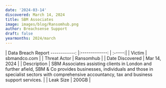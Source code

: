 ```yaml
---
date: '2024-03-14'
discovered: March 14, 2024
title: SBM Associates
image: images/blog/Ransomhub.png
author: Breachsense Support
draft: false
yearmonths: 2024/march
---
```



| Data Breach Report
------------:     |:-------------:    | :-----:|
| Victim      | sbmandco.com      | 
| Threat Actor      | Ransomhub      | 
| Date Discovered      | Mar 14, 2024      | 
| Description      | SBM Associates assisting clients in London and further afield, SBM & Co provides businesses, individuals and those in specialist sectors with comprehensive accountancy, tax and business support services.      | 
| Leak Size      | 200GB      | 

